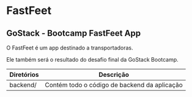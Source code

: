# FastFeet
## GoStack - Bootcamp FastFeet App

O FastFeet é um app destinado a transportadoras.

Ele também será o resultado do desafio final da GoStack Bootcamp.


Diretórios   | Descrição
------------ | -------------
backend/      | Contém todo o código de backend da aplicação
